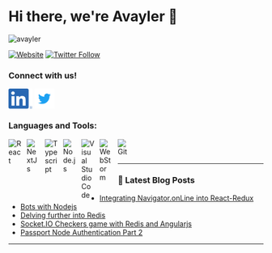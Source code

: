 # Hi there, we're Avayler 👋 

![avayler](https://user-images.githubusercontent.com/9109172/173312729-b208c31c-58c6-4984-a678-f2641f1dbe10.png)


[![Website](https://img.shields.io/website?label=avayler.com&style=for-the-badge&url=https%3A%2F%2Favayler.com)](https://avayler.com)
[![Twitter Follow](https://img.shields.io/twitter/follow/avaylersoftware?color=1DA1F2&logo=twitter&style=for-the-badge)](https://twitter.com/intent/follow?original_referer=https%3A%2F%2Fgithub.com%2Favaylersoftware&screen_name=avaylersoftware)


### Connect with us!
[<img src="https://raw.githubusercontent.com/avayler/.github/master/socials/linkedin.png" height="40em" align="center" alt="Follow Avayler on LinkedIn" title="Follow Avayler on LinkedIn"/>](https://linkedin.com/company/avayler)
[<img src="https://raw.githubusercontent.com/avayler/.github/master/socials/twitter.svg" height="40em" align="center" alt="Follow Avayler on Twitter" title="Follow Avayler on Twitter"/>](https://twitter.com/AvaylerSoftware)



### Languages and Tools:
<img align="left" alt="React" width="26px" src="https://cdn.jsdelivr.net/gh/devicons/devicon/icons/react/react-original.svg" style="padding-right:10px;" />
<img align="left" alt="NextJs" width="26px" src="https://cdn.jsdelivr.net/gh/devicons/devicon/icons/nextjs/nextjs-original.svg" style="padding-right:10px;" />
<img align="left" alt="Typescript" width="26px" src="https://cdn.jsdelivr.net/gh/devicons/devicon/icons/typescript/typescript-original.svg" style="padding-right:10px;" />
<img align="left" alt="Node.js" width="26px" src="https://cdn.jsdelivr.net/gh/devicons/devicon/icons/nodejs/nodejs-original.svg" style="padding-right:10px;" />
<img align="left" alt="Visual Studio Code" width="26px" src="https://cdn.jsdelivr.net/gh/devicons/devicon/icons/vscode/vscode-original.svg" style="padding-right:10px;" />
<img align="left" alt="WebStorm" width="26px" src="https://cdn.jsdelivr.net/gh/devicons/devicon/icons/webstorm/webstorm-original.svg" style="padding-right:10px;" />
<img align="left" alt="Git" width="26px" src="https://cdn.jsdelivr.net/gh/devicons/devicon/icons/git/git-original.svg" style="padding-right:10px;" />


<br />
<br />

---


### 📕 Latest Blog Posts

<!-- BLOG-POST-LIST:START -->
- [Integrating Navigator.onLine into React-Redux](https://medium.com/@DominicScanlan/integrating-navigator-online-into-react-redux-bf2bcf2d4f1f?source=rss-be2796a87f9b------2)
- [Bots with Nodejs](https://medium.com/@DominicScanlan/bots-with-nodejs-9e2b477bace1?source=rss-be2796a87f9b------2)
- [Delving further into Redis](https://medium.com/@DominicScanlan/delving-further-into-redis-1ae9d1d11c99?source=rss-be2796a87f9b------2)
- [Socket.IO Checkers game with Redis and Angularjs](https://medium.com/@DominicScanlan/socket-io-checkers-game-with-redis-and-angularjs-cd388d379b00?source=rss-be2796a87f9b------2)
- [Passport Node Authentication Part 2](https://medium.com/@DominicScanlan/passport-node-authentication-part-2-5db40a7aa2f4?source=rss-be2796a87f9b------2)
<!-- BLOG-POST-LIST:END -->

---

<!--
<summary>:zap: GitHub Stats</summary>
<img align="left" alt="codeSTACKr's GitHub Stats" src="https://github-readme-stats.vercel.app/api?username=avayler&show_icons=true&hide_border=false&title_color=ff652f&icon_color=FFE400&bg_color=09131B&text_color=ffffff&border_color=0c1a25" /> -->

[twitter]: https://twitter.com/avaylersoftware
[linkedin]: https://linkedin.com/company/avayler
[webdevplaylist]: https://www.youtube.com/playlist?list=PLkwxH9e_vrAJ0WbEsFA9W3I1W-g_BTsbt
[jsplaylist]: https://www.youtube.com/playlist?list=PLkwxH9e_vrALRJKu7wfXby3MKeflhTu6B
[cssplaylist]: https://www.youtube.com/playlist?list=PLkwxH9e_vrALSdvZuEh6gqQdmDoDIoqz4
[reactplaylist]: https://www.youtube.com/playlist?list=PLkwxH9e_vrAK4TdffpxKY3QGyHCpxFcQ0
